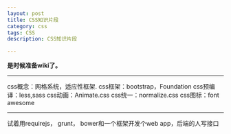 ```yaml
---
layout: post
title: CSS知识片段
category: css
tags: CSS
description: CSS知识片段

---
```


**是时候准备wiki了。**

---

css概念：网格系统，适应性框架.
css框架：bootstrap，Foundation
css预编译：less,sass
css动画：Animate.css
css统一：normalize.css
css图标：font awesome

---

试着用requirejs， grunt， bower和一个框架开发个web app，后端的人写接口
